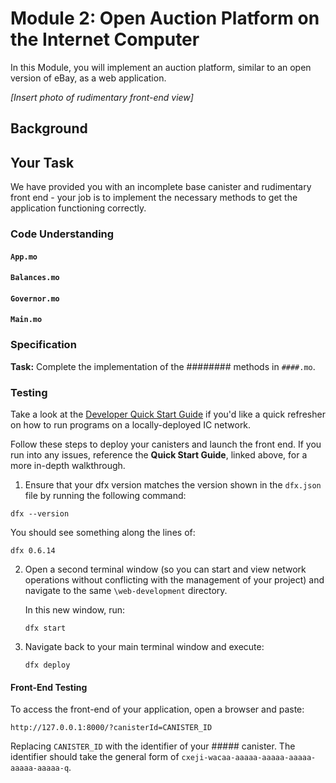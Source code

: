 # Module 2: Open Auction Platform on the Internet Computer

In this Module, you will implement an auction platform, similar to an open version of eBay, as a web application. 



*[Insert photo of rudimentary front-end view]*



## Background



## Your Task

We have provided you with an incomplete base canister and rudimentary front end - your job is to implement the necessary methods to get the application functioning correctly.



### Code Understanding



#### `App.mo`



#### `Balances.mo` 



#### `Governor.mo`



#### `Main.mo` 



### Specification

**Task:** Complete the implementation of the ######## methods in `####.mo`.



### Testing

Take a look at the [Developer Quick Start Guide](https://sdk.dfinity.org/docs/quickstart/quickstart.html) if you'd like a quick refresher on how to run programs on a locally-deployed IC network. 



Follow these steps to deploy your canisters and launch the front end. If you run into any issues, reference the **Quick Start Guide**, linked above,  for a more in-depth walkthrough.

1.  Ensure that your dfx version matches the version shown in the `dfx.json` file by running the following command:

   ```
   dfx --version
   ```

   You should see something along the lines of:

   ```
   dfx 0.6.14
   ```

2. Open a second terminal window (so you can start and view network operations without conflicting with the management of your project) and navigate to the same `\web-development` directory.

   In this new window, run:

   ```
   dfx start
   ```

3. Navigate back to your main terminal window and execute:

   ```
   dfx deploy
   ```

#### Front-End Testing

To access the front-end of your application, open a browser and paste:

```
http://127.0.0.1:8000/?canisterId=CANISTER_ID
```

 Replacing `CANISTER_ID` with the identifier of your ##### canister. The identifier should take the general form of `cxeji-wacaa-aaaaa-aaaaa-aaaaa-aaaaa-aaaaa-q`.